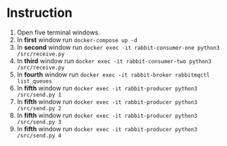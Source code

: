 # Instruction

1) Open five terminal windows.
2) In **first** window run `docker-compose up -d`
5) In **second** window run `docker exec -it rabbit-consumer-one python3 /src/receive.py`
6) In **third** window run `docker exec -it rabbit-consumer-two python3 /src/receive.py`
4) In **fourth** window run `docker exec -it rabbit-broker rabbitmqctl list_queues`
3) In **fifth** window run `docker exec -it rabbit-producer python3 /src/send.py 1`
3) In **fifth** window run `docker exec -it rabbit-producer python3 /src/send.py 2`
3) In **fifth** window run `docker exec -it rabbit-producer python3 /src/send.py 3`
3) In **fifth** window run `docker exec -it rabbit-producer python3 /src/send.py 4`
